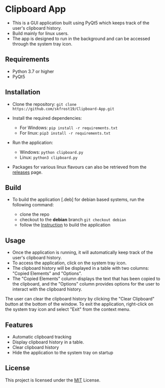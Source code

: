 # Clipboard App

- This is a GUI application built using PyQt5 which keeps track of the user's clipboard history.
- Build mainly for linux users.
- The app is designed to run in the background and can be accessed through the system tray icon.

## Requirements

- Python 3.7 or higher
- PyQt5

## Installation

- Clone the repository: `git clone https://github.com/skfrost19/Clipboard-App.git`
- Install the required dependencies:

  - For Windows: `pip install -r requirements.txt`
  - For linux: `pip3 install -r requirements.txt`

- Run the application:

  - Windows: `python clipboard.py`
  - Linux: `python3 clipboard.py`

- Packages for various linux flavours can also be retrieved from the [releases](https://github.com/skfrost19/Clipboard-App/releases/tag/v1.0.0) page.

## Build

- To build the application [.deb] for debian based systems, run the following command:

  - clone the repo
  - checkout to the **debian** branch `git checkout debian`
  - follow the [Instruction](https://github.com/skfrost19/Clipboard-App/blob/debian/README.md) to build the application

## Usage

- Once the application is running, it will automatically keep track of the user's clipboard history.
- To access the application, click on the system tray icon.
- The clipboard history will be displayed in a table with two columns: "Copied Elements" and "Options".
- The "Copied Elements" column displays the text that has been copied to the clipboard, and the "Options" column provides options for the user to interact with the clipboard history.

The user can clear the clipboard history by clicking the "Clear Clipboard" button at the bottom of the window. To exit the application, right-click on the system tray icon and select "Exit" from the context menu.

## Features

- Automatic clipboard tracking
- Display clipboard history in a table.
- Clear clipboard history
- Hide the application to the system tray on startup

## License

This project is licensed under the [MIT](LICENSE.txt) License.
